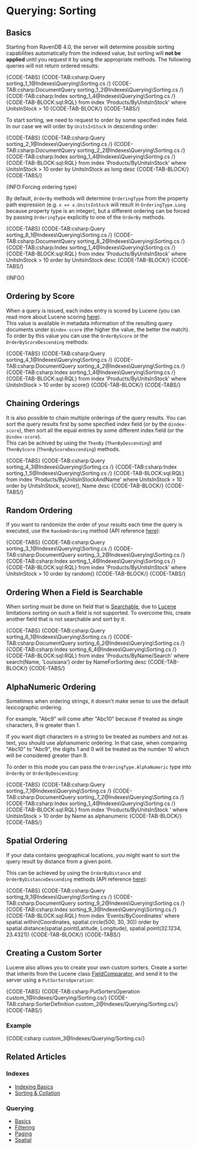 # Querying: Sorting

## Basics

Starting from RavenDB 4.0, the server will determine possible sorting capabilities automatically from the indexed value, but sorting will **not be applied** until you request it by using the appropriate methods. The following queries will not return ordered results:

{CODE-TABS}
{CODE-TAB:csharp:Query sorting_1_1@Indexes\Querying\Sorting.cs /}
{CODE-TAB:csharp:DocumentQuery sorting_1_2@Indexes\Querying\Sorting.cs /}
{CODE-TAB:csharp:Index sorting_1_4@Indexes\Querying\Sorting.cs /}
{CODE-TAB-BLOCK:sql:RQL}
from index 'Products/ByUnitsInStock' 
where UnitsInStock > 10
{CODE-TAB-BLOCK/}
{CODE-TABS/}

To start sorting, we need to request to order by some specified index field. In our case we will order by `UnitsInStock` in descending order:

{CODE-TABS}
{CODE-TAB:csharp:Query sorting_2_1@Indexes\Querying\Sorting.cs /}
{CODE-TAB:csharp:DocumentQuery sorting_2_2@Indexes\Querying\Sorting.cs /}
{CODE-TAB:csharp:Index sorting_1_4@Indexes\Querying\Sorting.cs /}
{CODE-TAB-BLOCK:sql:RQL}
from index 'Products/ByUnitsInStock' 
where UnitsInStock > 10
order by UnitsInStock as long desc
{CODE-TAB-BLOCK/}
{CODE-TABS/}

{INFO:Forcing ordering type}

By default, `OrderBy` methods will determine `OrderingType` from the property path expression (e.g. `x => x.UnitsInStock` will result in `OrderingType.Long` because property type is an integer), but a different ordering can be forced by passing `OrderingType` explicitly to one of the `OrderBy` methods.

{CODE-TABS}
{CODE-TAB:csharp:Query sorting_8_1@Indexes\Querying\Sorting.cs /}
{CODE-TAB:csharp:DocumentQuery sorting_8_2@Indexes\Querying\Sorting.cs /}
{CODE-TAB:csharp:Index sorting_1_4@Indexes\Querying\Sorting.cs /}
{CODE-TAB-BLOCK:sql:RQL}
from index 'Products/ByUnitsInStock' 
where UnitsInStock > 10
order by UnitsInStock desc
{CODE-TAB-BLOCK/}
{CODE-TABS/}

{INFO/}

## Ordering by Score

When a query is issued, each index entry is scored by Lucene (you can read more about Lucene scoring [here](http://lucene.apache.org/core/3_3_0/scoring.html)).  
This value is available in metadata information of the resulting query documents under `@index-score` (the higher the value, the better the match).  
To order by this value you can use the `OrderByScore` or the `OrderByScoreDescending` methods:

{CODE-TABS}
{CODE-TAB:csharp:Query sorting_4_1@Indexes\Querying\Sorting.cs /}
{CODE-TAB:csharp:DocumentQuery sorting_4_2@Indexes\Querying\Sorting.cs /}
{CODE-TAB:csharp:Index sorting_1_4@Indexes\Querying\Sorting.cs /}
{CODE-TAB-BLOCK:sql:RQL}
from index 'Products/ByUnitsInStock' 
where UnitsInStock > 10
order by score()
{CODE-TAB-BLOCK/}
{CODE-TABS/}

## Chaining Orderings

It is also possible to chain multiple orderings of the query results. 
You can sort the query results first by some specified index field (or by the `@index-score`), then sort all the equal entries by some different index field (or the `@index-score`).  
This can be achived by using the `ThenBy` (`ThenByDescending`) and `ThenByScore` (`ThenByScoreDescending`) methods.

{CODE-TABS}
{CODE-TAB:csharp:Query sorting_4_3@Indexes\Querying\Sorting.cs /}
{CODE-TAB:csharp:Index sorting_1_5@Indexes\Querying\Sorting.cs /}
{CODE-TAB-BLOCK:sql:RQL}
from index 'Products/ByUnitsInStockAndName' 
where UnitsInStock > 10
order by UnitsInStock, score(), Name desc
{CODE-TAB-BLOCK/}
{CODE-TABS/}

## Random Ordering

If you want to randomize the order of your results each time the query is executed, use the `RandomOrdering` method (API reference [here](../../client-api/session/querying/how-to-customize-query#randomordering)):

{CODE-TABS}
{CODE-TAB:csharp:Query sorting_3_1@Indexes\Querying\Sorting.cs /}
{CODE-TAB:csharp:DocumentQuery sorting_3_2@Indexes\Querying\Sorting.cs /}
{CODE-TAB:csharp:Index sorting_1_4@Indexes\Querying\Sorting.cs /}
{CODE-TAB-BLOCK:sql:RQL}
from index 'Products/ByUnitsInStock' 
where UnitsInStock > 10
order by random()
{CODE-TAB-BLOCK/}
{CODE-TABS/}

## Ordering When a Field is Searchable

When sorting must be done on field that is [Searchable](../../indexes/using-analyzers), due to [Lucene](https://lucene.apache.org/) limitations sorting on such a field is not supported. To overcome this, create another field that is not searchable and sort by it.

{CODE-TABS}
{CODE-TAB:csharp:Query sorting_6_1@Indexes\Querying\Sorting.cs /}
{CODE-TAB:csharp:DocumentQuery sorting_6_2@Indexes\Querying\Sorting.cs /}
{CODE-TAB:csharp:Index sorting_6_4@Indexes\Querying\Sorting.cs /}
{CODE-TAB-BLOCK:sql:RQL}
from index 'Products/ByName/Search' 
where search(Name, 'Louisiana')
order by NameForSorting desc
{CODE-TAB-BLOCK/}
{CODE-TABS/}

## AlphaNumeric Ordering

Sometimes when ordering strings, it doesn't make sense to use the default lexicographic ordering.    

For example, "Abc9" will come after "Abc10" because if treated as single characters, 9 is greater than 1.   

If you want digit characters in a string to be treated as numbers and not as text, you should use alphanumeric ordering. In that case, when comparing "Abc10" to "Abc9", the digits 1 and 0 will be treated as the number 10 which will be considered greater than 9.

To order in this mode you can pass the `OrderingType.AlphaNumeric` type into `OrderBy` or `OrderByDescending`:   

{CODE-TABS}
{CODE-TAB:csharp:Query sorting_7_1@Indexes\Querying\Sorting.cs /}
{CODE-TAB:csharp:DocumentQuery sorting_7_2@Indexes\Querying\Sorting.cs /}
{CODE-TAB:csharp:Index sorting_1_4@Indexes\Querying\Sorting.cs /}
{CODE-TAB-BLOCK:sql:RQL}
from index 'Products/ByUnitsInStock ' 
where UnitsInStock > 10
order by Name as alphanumeric
{CODE-TAB-BLOCK/}
{CODE-TABS/}

## Spatial Ordering

If your data contains geographical locations, you might want to sort the query result by distance from a given point.

This can be achieved by using the `OrderByDistance` and `OrderByDistanceDescending` methods (API reference [here](../../client-api/session/querying/how-to-query-a-spatial-index#orderbydistance)):

{CODE-TABS}
{CODE-TAB:csharp:Query sorting_9_1@Indexes\Querying\Sorting.cs /}
{CODE-TAB:csharp:DocumentQuery sorting_9_2@Indexes\Querying\Sorting.cs /}
{CODE-TAB:csharp:Index sorting_9_3@Indexes\Querying\Sorting.cs /}
{CODE-TAB-BLOCK:sql:RQL}
from index 'Events/ByCoordinates'
where spatial.within(Coordinates, spatial.circle(500, 30, 30))
order by spatial.distance(spatial.point(Latitude, Longitude), spatial.point(32.1234, 23.4321))
{CODE-TAB-BLOCK/}
{CODE-TABS/}

## Creating a Custom Sorter

Lucene also allows you to create your own custom sorters. Create a sorter that inherits from the Lucene class 
[FieldComparator](https://lucene.apache.org/core/3_0_3/api/core/org/apache/lucene/search/FieldComparator.html), and send it to the 
server using a `PutSortersOperation`:  

{CODE-TABS}
{CODE-TAB:csharp:PutSortersOperation custom_1@Indexes/Querying/Sorting.cs/}
{CODE-TAB:csharp:SorterDefinition custom_2@Indexes/Querying/Sorting.cs/}
{CODE-TABS/}
<br/>
### Example

{CODE:csharp custom_3@Indexes/Querying/Sorting.cs/}

## Related Articles

### Indexes

- [Indexing Basics](../../indexes/indexing-basics)
- [Sorting & Collation](../../indexes/sorting-and-collation)

### Querying

- [Basics](../../indexes/querying/basics)
- [Filtering](../../indexes/querying/filtering)
- [Paging](../../indexes/querying/paging)
- [Spatial](../../indexes/querying/spatial)
